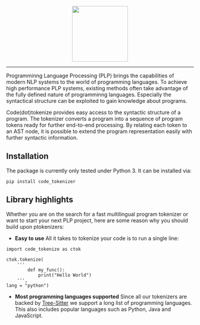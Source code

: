 <p align="center">
  <img height="150" src="https://github.com/cedricrupb/ptokenizers/raw/main/resources/code_tokenize.svg" />
</p>

------------------------------------------------

Programminng Language Processing (PLP) brings the capabilities of modern NLP systems to the world of programming languages. 
To achieve high performance PLP systems, existing methods often take advantage of the fully defined nature of programminng languages. Especially the syntactical structure can be exploited to gain knowledge about programs.

Code(dot)tokenize provides easy access to the syntactic structure of a program. The tokenizer converts a program into a sequence of program tokens ready for further end-to-end processing.
By relating each token to an AST node, it is possible to extend the program representation easily with further syntactic information.

## Installation
The package is currently only tested under Python 3. It can be installed via:
````
pip install code_tokenizer
````


## Library highlights
Whether you are on the search for a fast multilingual program tokenizer or want to start your next PLP project, here are some reason why you should build upon ptokenizers:

* **Easy to use** All it takes to tokenize your code is to run a single line:
````
import code_tokenize as ctok

ctok.tokenize(
    '''
        def my_func():
            print("Hello World")
    ''',
lang = "python")

````

* **Most programming languages supported** Since all our tokenizers are backed by [Tree-Sitter](https://tree-sitter.github.io/tree-sitter/) we support a long list of programming languages. This also includes popular languages such as Python, Java and JavaScript.




